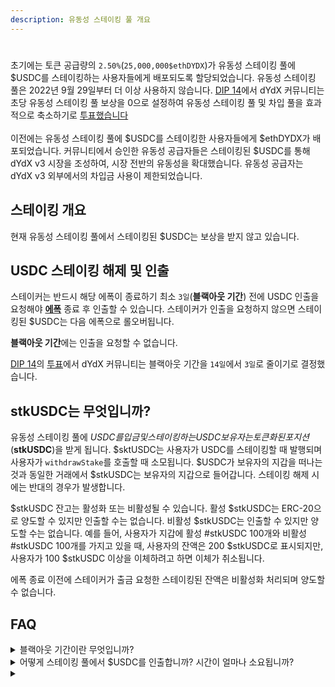 ```yaml
---
description: 유동성 스테이킹 풀 개요
---
```


#

초기에는 토큰 공급량의 `2.50%`(`25,000,000$ethDYDX`)가 유동성 스테이킹 풀에 $USDC를 스테이킹하는 사용자들에게 배포되도록 할당되었습니다. 유동성 스테이킹 풀은 2022년 9월 29일부터 더 이상 사용하지 않습니다. [DIP 14](https://github.com/dydxfoundation/dip/blob/master/content/dips/DIP-14.md)에서 dYdX 커뮤니티는 초당 유동성 스테이킹 풀 보상을 0으로 설정하여 유동성 스테이킹 풀 및 차입 풀을 효과적으로 축소하기로 [투표했습니다](https://dydx.community/dashboard/proposal/7)\
\
이전에는 유동성 스테이킹 풀에 $USDC를 스테이킹한 사용자들에게 $ethDYDX가 배포되었습니다. 커뮤니티에서 승인한 유동성 공급자들은 스테이킹된 $USDC를 통해 dYdX v3 시장을 조성하여, 시장 전반의 유동성을 확대했습니다. 유동성 공급자는 dYdX v3 외부에서의 차입금 사용이 제한되었습니다.

## **스테이킹** 개요

현재 유동성 스테이킹 풀에서 스테이킹된 $USDC는 보상을 받지 않고 있습니다.



## USDC 스테이킹 해제 및 인출

스테이커는 반드시 해당 에폭이 종료하기 최소 `3일`(**블랙아웃 기간**) 전에 USDC 인출을 요청해야 [**에폭**](../start-here/epochs.md) 종료 후 인출할 수 있습니다. 스테이커가 인출을 요청하지 않으면 스테이킹된 $USDC는 다음 에폭으로 롤오버됩니다.

**블랙아웃 기간**에는 인출을 요청할 수 없습니다.

[DIP 14](https://github.com/dydxfoundation/dip/blob/master/content/dips/DIP-14.md)의 [투표](https://dydx.community/dashboard/proposal/7)에서 dYdX 커뮤니티는 블랙아웃 기간을 `14일`에서 `3일`로 줄이기로 결정했습니다.

## stkUSDC는 무엇입니까?

유동성 스테이킹 풀에 $USDC를 입금 및 스테이킹하는 USDC 보유자는 토큰화된 포지션($**stkUSDC**)을 받게 됩니다. $sktUSDC는 사용자가 USDC를 스테이킹할 때 발행되며 사용자가 `withdrawStake`를 호출할 때 소모됩니다. $USDC가 보유자의 지갑을 떠나는 것과 동일한 거래에서 $stkUSDC는 보유자의 지갑으로 들어갑니다. 스테이킹 해제 시에는 반대의 경우가 발생합니다.

$stkUSDC 잔고는 활성화 또는 비활성될 수 있습니다. 활성 $stkUSDC는 ERC-20으로 양도할 수 있지만 인출할 수는 없습니다. 비활성 $stkUSDC는 인출할 수 있지만 양도할 수는 없습니다. 예를 들어, 사용자가 지갑에 활성 #stkUSDC 100개와 비활성 #stkUSDC 100개를 가지고 있을 때, 사용자의 잔액은 200 $stkUSDC로 표시되지만, 사용자가 100 $stkUSDC 이상을 이체하려고 하면 이체가 취소됩니다.

에폭 종료 이전에 스테이커가 출금 요청한 스테이킹된 잔액은 비활성화 처리되며 양도할 수 없습니다.

## FAQ

<details>

<summary>블랙아웃 기간이란 무엇입니까?</summary>

블랙아웃 기간은 사용자가 스테이킹된 $USDC의 인출을 요청할 수 없는 기간입니다. 블랙아웃 기간 동안에는 `requestWithdrawal` 기능을 호출할 수 없습니다. 처음 이 기간은 에폭의 마지막 `3일`로 구성됩니다. 28일마다 새로운 에폭이 시작됩니다. 즉, 사용자는 주어진 에폭이 종료되기 최대 `3일` 전에 다음 에폭에 대한 인출을 요청할 수 있습니다.

</details>

<details>

<summary>어떻게 스테이킹 풀에서 $USDC를 인출합니까? 시간이 얼마나 소요됩니까?</summary>

스테이커는 에폭이 종료되기 최소 `3일` 전에 $USDC 스테이킹을 해제해야 해당 에폭이 종료된 후 스테이커의 $USDC를 인출할 수 있습니다. 스테이커가 인출을 요청하지 않으면 스테이킹된 $USDC는 다음 에폭으로 롤오버됩니다.

$USDC를 인출하려면 사용자는 `requestWithdrawal` 기능을 호출하여 다음 에폭에 대한 $USDC 인출을 요청합니다. 현재 에폭 동안 사용자 자금은 스테이킹된 상태로 남으며 인출할 수 없습니다. 다음 에폭이 시작될 때 자금은 "비활성" 상태가 되어 인출할 수 있게 됩니다.

다음 에폭에서 사용자는 `withdrawStake` 기능을 호출하여 비활성 $USDC를 특정 주소로 인출합니다. 사용자는 인출하려는 비활성화 자금의 양을 선택하거나, \`withdrawMaxStake\` 기능을 호출하여 모든 비활성 자금을 인출할 수 있습니다. `withdrawMaxStake` 기능은 eth\_call을 통해 최대값을 쿼리하고 `withdrawStake()`를 호출하는 것보다 가스 효율이 낮습니다.

유동성 풀에 대한 $USDC의 스테이킹을 해제하려면 다음 단계를 따르십시오.

* [**https://dydx.community/dashboard/staking-pool/liquidity**](https://dydx.community/dashboard/staking-pool/liquidity)\*\*\*\*로 이동합니다.
*
* 풀에서 인출을 요청하고 싶은 $USDC의 금액을 입력하고 '**인출 요청**'을 클릭합니다. $USDC 스테이킹을 해제하려면 가스 수수료를 지불해야 합니다.
* 현재 에폭이 종료되기 최소 `3일`(**언스테이킹 기간**) 전에 $USDC 스테이킹 해제를 요청한 스테이커는 다음 에폭을 시작할 때 $USDC를 인출할 수 있습니다.

</details>

<details>

<summary></summary>



* 유동성 스테이킹 풀에 $USDC를 스테이킹하는 것에 대한 초당 보상
* 스테이킹 유동성 풀에서 신규 차용자 추가 및 기존 차용자 제거
* 승인된 차용자에 대한 차용 $USDC 할당량 변경
  * `setBorrowerAllocations` 및 `setBorrowingRestriction` 함수는 특정 차용자의 할당량을 변경하기 위해 호출됩니다. 차용자를 추가하고 제거하는데 사용할 수 있습니다. 증가는 다음 에폭에 영향을 미치지만 감소는 즉시 차용을 제한할 것입니다. 이러한 기능은 블랙아웃 기간 동안에는 호출할 수 없습니다.
* 에폭 길이 및 블랙아웃 기간은 계약 생성 시 설정되지만, 변경할 수 있습니다.

</details>

###
